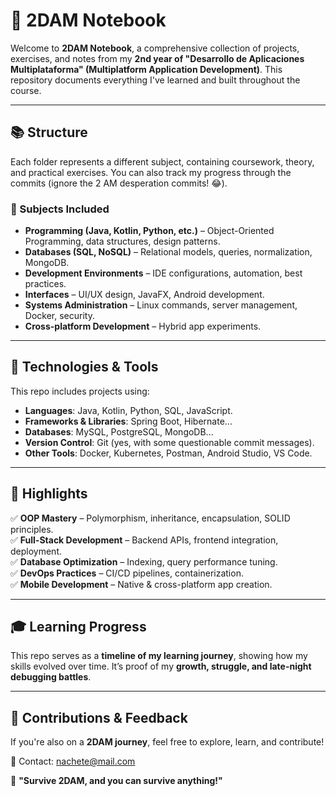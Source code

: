 # 📔 2DAM Notebook  

Welcome to **2DAM Notebook**, a comprehensive collection of projects, exercises, and notes from my **2nd year of "Desarrollo de Aplicaciones Multiplataforma" (Multiplatform Application Development)**. This repository documents everything I've learned and built throughout the course.  

---

## 📚 Structure  

Each folder represents a different subject, containing coursework, theory, and practical exercises. You can also track my progress through the commits (ignore the 2 AM desperation commits! 😂).  

### 🔹 Subjects Included  

- **Programming (Java, Kotlin, Python, etc.)** – Object-Oriented Programming, data structures, design patterns.  
- **Databases (SQL, NoSQL)** – Relational models, queries, normalization, MongoDB.  
- **Development Environments** – IDE configurations, automation, best practices.  
- **Interfaces** – UI/UX design, JavaFX, Android development.  
- **Systems Administration** – Linux commands, server management, Docker, security.  
- **Cross-platform Development** – Hybrid app experiments.  

---

## 🚀 Technologies & Tools  

This repo includes projects using:  

- **Languages**: Java, Kotlin, Python, SQL, JavaScript.  
- **Frameworks & Libraries**: Spring Boot, Hibernate...  
- **Databases**: MySQL, PostgreSQL, MongoDB...  
- **Version Control**: Git (yes, with some questionable commit messages).  
- **Other Tools**: Docker, Kubernetes, Postman, Android Studio, VS Code.  

---

## 📌 Highlights  

✅ **OOP Mastery** – Polymorphism, inheritance, encapsulation, SOLID principles.  
✅ **Full-Stack Development** – Backend APIs, frontend integration, deployment.  
✅ **Database Optimization** – Indexing, query performance tuning.  
✅ **DevOps Practices** – CI/CD pipelines, containerization.  
✅ **Mobile Development** – Native & cross-platform app creation.  

---

## 🎓 Learning Progress  

This repo serves as a **timeline of my learning journey**, showing how my skills evolved over time. It’s proof of my **growth, struggle, and late-night debugging battles**.  

---

## 🤝 Contributions & Feedback  

If you're also on a **2DAM journey**, feel free to explore, learn, and contribute!  

📧 Contact: nachete@mail.com 

🚀 **"Survive 2DAM, and you can survive anything!"**  
